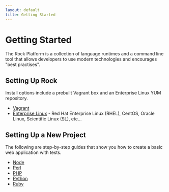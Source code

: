 ```yaml
---
layout: default
title: Getting Started
---
```


# Getting Started

The Rock Platform is a collection of language runtimes and a command line tool
that allows developers to use modern technologies and encourages
"best practises".

## Setting Up Rock

Install options include a prebuilt Vagrant box and an Enterprise Linux YUM repository.

 * [Vagrant](/install/vagrant/)
 * [Enterprise Linux](/install/el/) - Red Hat Enterprise Linux (RHEL), CentOS,
   Oracle Linux, Scientific Linux (SL), etc...

## Setting Up a New Project

The following are step-by-step guides that show you how to create a basic web
application with tests.

 * [Node](/getting-started/node/)
 * [Perl](/getting-started/perl/)
 * [PHP](/getting-started/php/)
 * [Python](/getting-started/python/)
 * [Ruby](/getting-started/ruby/)
